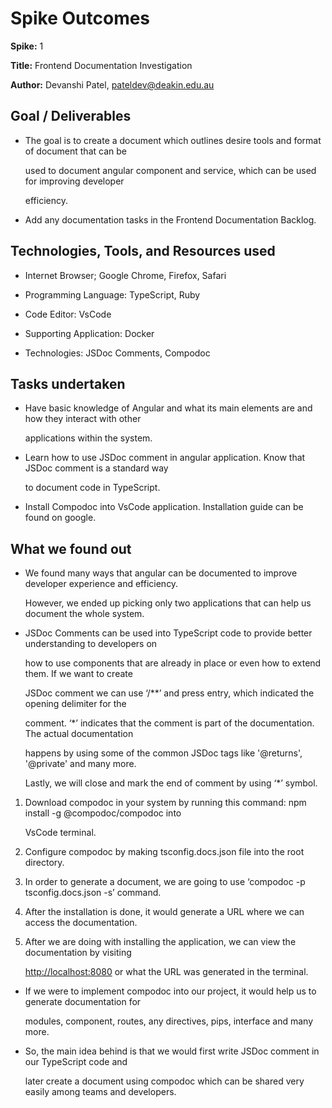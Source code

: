 # Spike Outcomes

**Spike:** 1

**Title:** Frontend Documentation Investigation

**Author:** Devanshi Patel, <pateldev@deakin.edu.au>

## Goal / Deliverables

- The goal is to create a document which outlines desire tools and format of document that can be

  used to document angular component and service, which can be used for improving developer

  efficiency.

- Add any documentation tasks in the Frontend Documentation Backlog.

## Technologies, Tools, and Resources used

- Internet Browser; Google Chrome, Firefox, Safari

- Programming Language: TypeScript, Ruby

- Code Editor: VsCode

- Supporting Application: Docker

- Technologies: JSDoc Comments, Compodoc

## Tasks undertaken

- Have basic knowledge of Angular and what its main elements are and how they interact with other

  applications within the system.

- Learn how to use JSDoc comment in angular application. Know that JSDoc comment is a standard way

  to document code in TypeScript.

- Install Compodoc into VsCode application. Installation guide can be found on google.

## What we found out

- We found many ways that angular can be documented to improve developer experience and efficiency.

  However, we ended up picking only two applications that can help us document the whole system.

- JSDoc Comments can be used into TypeScript code to provide better understanding to developers on

  how to use components that are already in place or even how to extend them. If we want to create

  JSDoc comment we can use ‘/\*\*’ and press entry, which indicated the opening delimiter for the

  comment. ‘\*’ indicates that the comment is part of the documentation. The actual documentation

  happens by using some of the common JSDoc tags like '@returns', '@private' and many more.

  Lastly, we will close and mark the end of comment by using ‘\*’ symbol.

1. Download compodoc in your system by running this command: npm install -g @compodoc/compodoc into

   VsCode terminal.

1. Configure compodoc by making tsconfig.docs.json file into the root directory.

1. In order to generate a document, we are going to use ‘compodoc -p tsconfig.docs.json -s’ command.

1. After the installation is done, it would generate a URL where we can access the documentation.

1. After we are doing with installing the application, we can view the documentation by visiting

   <http://localhost:8080> or what the URL was generated in the terminal.

- If we were to implement compodoc into our project, it would help us to generate documentation for

  modules, component, routes, any directives, pips, interface and many more.

- So, the main idea behind is that we would first write JSDoc comment in our TypeScript code and

  later create a document using compodoc which can be shared very easily among teams and developers.
